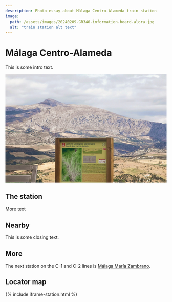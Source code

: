 ```yaml
---
description: Photo essay about Málaga Centro-Alameda train station
image:
  path: /assets/images/20240209-GR340-information-board-alora.jpg
  alt: "train station alt text"
---
```

# Málaga Centro-Alameda

This is some intro text. 

![test image](../assets/images/20240209-GR340-information-board-alora.jpg)

## The station 

More text

## Nearby

This is some closing text.

## More 

The next station on the C-1 and C-2 lines is [Málaga María Zambrano](malaga-maria-zambrano.md).

## Locator map

{% include iframe-station.html %} 

